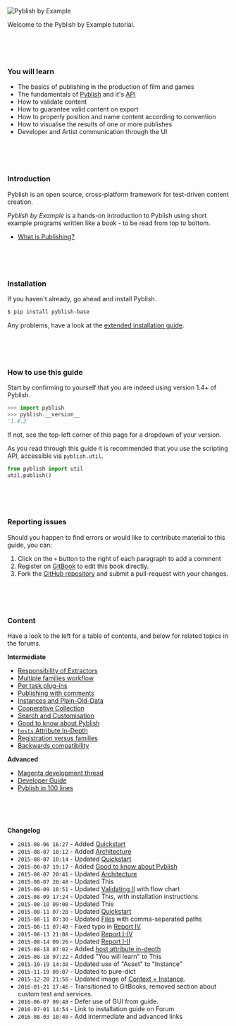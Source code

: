 ![Pyblish by Example](https://cloud.githubusercontent.com/assets/2152766/12489260/51843d38-c067-11e5-93c8-7b96c30ed37a.png)

Welcome to the Pyblish by Example tutorial.

<br>
<br>
<br>

### You will learn

- The basics of publishing in the production of film and games
- The fundamentals of [Pyblish][] and it's [API][]
- How to validate content
- How to guarantee valid content on export 
- How to properly position and name content according to convention
- How to visualise the results of one or more publishes
- Developer and Artist communication through the UI

[Pyblish]: http://pyblish.com
[API]: http://api.pyblish.com

<br>
<br>
<br>

### Introduction

Pyblish is an open source, cross-platform framework for test-driven content creation.

*Pyblish by Example* is a hands-on introduction to Pyblish using short example programs written like a book - to be read from top to bottom.

- [What is Publishing?](https://github.com/pyblish/pyblish/wiki/What-is-publishing)

<br>
<br>
<br>

### Installation

If you haven't already, go ahead and install Pyblish.

```bash
$ pip install pyblish-base
```

Any problems, have a look at the [extended installation guide](http://forums.pyblish.com/t/pyblish-1-4-released/239/2).

<br>
<br>
<br>

### How to use this guide

Start by confirming to yourself that you are indeed using version 1.4+ of Pyblish.

```python
>>> import pyblish
>>> pyblish.__version__
'1.4.3'
```

If not, see the top-left corner of this page for a dropdown of your version.

As you read through this guide it is recommended that you use the scripting API, accessible via `pyblish.util`.

```python
from pyblish import util
util.publish()
```

<br>
<br>
<br>

### Reporting issues

Should you happen to find errors or would like to contribute material to this guide, you can:

1. Click on the `+` button to the right of each paragraph to add a comment
2. Register on [GitBook](https://www.gitbook.com/book/pyblish/pyblish-by-example) to edit this book directly.
3. Fork the [GitHub repository](https://github.com/pyblish/pyblish-by-example) and submit a pull-request with your changes.


<br>
<br>
<br>

### Content

Have a look to the left for a table of contents, and below for related topics in the forums.

**Intermediate**

- [Responsibility of Extractors](http://forums.pyblish.com/t/responsibilities-of-extractors/266/9)
- [Multiple families workflow](http://forums.pyblish.com/t/multiple-families-workflow/205)
- [Per task plug-ins](http://forums.pyblish.com/t/task-specific-plugins/127)
- [Publishing with comments](http://forums.pyblish.com/t/publishing-with-comments/120)
- [Instances and Plain-Old-Data](http://forums.pyblish.com/t/instances-and-plain-old-data/136)
- [Cooperative Collection](http://forums.pyblish.com/t/cooperative-collection/137)
- [Search and Customisation](http://forums.pyblish.com/t/pyblish-search-and-customisation)
- [Good to know about Pyblish](http://forums.pyblish.com/t/good-to-know-about-pyblish)
- [`hosts` Attribute In-Depth](http://forums.pyblish.com/t/the-use-of-hosts-attribute/78/3)
- [Registration versus families](http://forums.pyblish.com/t/filtering-collected-instances-based-on-category-family/245/5)
- [Backwards compatibility](http://forums.pyblish.com/t/backwards-compatibility-and-breaking-changes/246)

**Advanced**

- [Magenta development thread](http://forums.pyblish.com/t/pyblish-magenta/79)
- [Developer Guide](http://forums.pyblish.com/t/developer-guide)
- [Pyblish in 100 lines](https://pyblish.gitbooks.io/developer-guide/content/pyblish_in_100_lines.html)

<br>
<br>
<br>

**Changelog**

- `2015-08-06 16:27` - Added [Quickstart](http://forums.pyblish.com/t/learning-pyblish-by-example/108/3)
- `2015-08-07 10:12` - Added [Architecture](http://forums.pyblish.com/t/learning-pyblish-by-example/108/6)
- `2015-08-07 10:14` - Updated [Quickstart](http://forums.pyblish.com/t/learning-pyblish-by-example/108/3)
- `2015-08-07 19:17` - Added [Good to know about Pyblish](http://forums.pyblish.com/t/good-to-know-about-pyblish)
- `2015-08-07 20:41` - Updated [Architecture](http://forums.pyblish.com/t/learning-pyblish-by-example/108/6)
- `2015-08-07 20:48` - Updated This
- `2015-08-09 10:51` - Updated [Validating II](http://forums.pyblish.com/t/learning-pyblish-by-example/108/16) with flow chart
- `2015-08-09 17:24` - Updated This, with installation instructions
- `2015-08-10 09:00` - Updated This
- `2015-08-11 07:28` - Updated [Quickstart](http://forums.pyblish.com/t/learning-pyblish-by-example/108/3)
- `2015-08-11 07:30` - Updated [Files](http://forums.pyblish.com/t/learning-pyblish-by-example/108/4) with comma-separated paths
- `2015-08-11 07:40` - Fixed typo in [Report IV](http://forums.pyblish.com/t/learning-pyblish-by-example/108/26)
- `2015-08-13 21:08` - Updated [Report I-IV](http://forums.pyblish.com/t/learning-pyblish-by-example/108/26)
- `2015-08-14 09:26` - Updated [Report I-II](http://forums.pyblish.com/t/learning-pyblish-by-example/108/26)
- `2015-08-18 07:02` - Added [host attribute in-depth](http://forums.pyblish.com/t/the-use-of-hosts-attribute/78/3)
- `2015-08-18 07:22` - Added "You will learn" to This
- `2015-10-19 14:38` - Updated use of "Asset" to "Instance"
- `2015-11-19 09:07` - Updated to pure-dict
- `2015-12-20 21:56` - Updated image of [Context + Instance](http://forums.pyblish.com/t/learning-pyblish-by-example/108/6).
- `2016-01-21 17:46` - Transitioned to GitBooks, removed section about custom test and services.
- `2016-06-07 09:48` - Defer use of GUI from guide.
- `2016-07-01 14:54` - Link to installation guide on Forum
- `2016-08-03 10:40` - Add intermediate and advanced links
